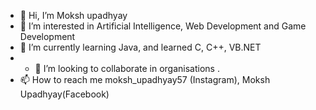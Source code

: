 - 👋 Hi, I’m Moksh upadhyay
- 👀 I’m interested in Artificial Intelligence, Web Development and Game Development
- 🌱 I’m currently learning Java, and learned C, C++, VB.NET
- - 💞️ I’m looking to collaborate in organisations .
- 📫 How to reach me moksh_upadhyay57 (Instagram), Moksh Upadhyay(Facebook)

<!---
MokshUpadhyay57/MokshUpadhyay57 is a ✨ special ✨ repository because its `README.md` (this file) appears on your GitHub profile.
You can click the Preview link to take a look at your changes.
--->
